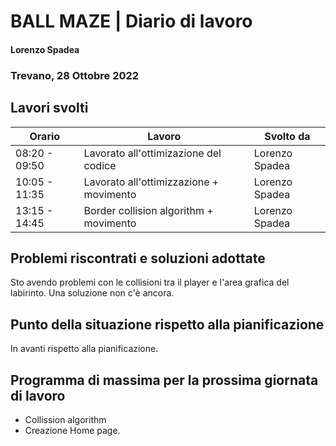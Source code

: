 # BALL MAZE | Diario di lavoro
#### Lorenzo Spadea
### Trevano, 28 Ottobre 2022

## Lavori svolti


|Orario        |Lavoro                                         |Svolto da                  |
|--------------|-----------------------------------------------|---------------------------|
|08:20 - 09:50 |Lavorato all'ottimizazione del codice          | Lorenzo Spadea            |
|10:05 - 11:35 |Lavorato all'ottimizzazione + movimento        | Lorenzo Spadea            |
|13:15 - 14:45 |Border collision algorithm + movimento         | Lorenzo Spadea            |



##  Problemi riscontrati e soluzioni adottate
Sto avendo problemi con le collisioni tra il player e l'area grafica del labirinto.
Una soluzione non c'è ancora.

## Punto della situazione rispetto alla pianificazione
In avanti rispetto alla pianificazione.

## Programma di massima per la prossima giornata di lavoro
- Collission algorithm 
- Creazione Home page.
